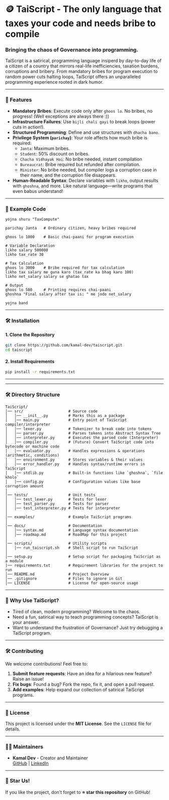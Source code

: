 # **🪙 TaiScript - The only language that taxes your code and needs bribe to compile**

### **Bringing the chaos of Governance into programming.**

TaiScript is a satirical, programming language insiperd by day-to-day life of a citizen of a country that mirrors real-life inefficiencies, taxation burdens, corruptions and bribery. From mandatory bribes for program execution to random power cuts halting loops, TaiScript offers an unparalleled programming experience rooted in dark humor.

---

### **🚀 Features**
- **Mandatory Bribes**: Execute code only after `ghoos lo`. No bribes, no progress! (Well exceptions are always there :))
- **Infrastructure Failures**: Use `bijli chali gayi` to break loops (power cuts in action!).
- **Structured Programming**: Define and use structures with `dhacha bano`.
- **Privilege System (`parichay`)**: Your role affects how much bribe is required:
  - `Janta`: Maximum bribes.
  - `Student`: 50% discount on bribes.
  - `Chacha Vidhayak Hai`: No bribe needed, instant compilation
  - `Bureaucrat`: Bribe required but refunded after compilation.
  - `Minister`: 	No bribe needed, but compiler logs a corruption case in their name, and the corruption file disappears.
- **Human-Readable Syntax**: Declare variables with `likho`, output results with `ghoshna`, and more. Like natural language—write programs that even babus understand!

---

### **📜 Example Code**
```plaintext
yojna shuru "TaxCompute"

parichay Janta   # Ordinary citizen, heavy bribes required

ghoos lo 1000    # Basic chai-paani for program execution

# Variable Declaration
likho salary 500000
likho tax_rate 30

# Tax Calculation
ghoos lo 3000    # Bribe required for tax calculation
likho tax salary me guna karo (tax_rate ka bhag karo 100)
likho net_salary salary se ghatao tax

# Output
ghoos lo 500     # Printing requires chai-paani
ghoshna "Final salary after tax is: " me jodo net_salary

yojna band
```

---

### **🛠️ Installation**

#### **1. Clone the Repository**
```bash
git clone https://github.com/kamal-dev/taiscript.git
cd taiscript
```

#### **2. Install Requirements**
```bash
pip install -r requirements.txt
```
---

---

### **🛠 Directory Structure**
```plaintext
TaiScript/
│── src/                    # Source code
│   │── __init__.py         # Marks this as a package
│   │── main.py             # Entry point of TaiScript compiler/interpreter
│   │── lexer.py            # Tokenizer to break code into tokens
│   │── parser.py           # Parses tokens into Abstract Syntax Tree
│   │── interpreter.py      # Executes the parsed code (Interpreter)
│   │── compiler.py         # (Future) Convert TaiScript code into bytecode or machine code
│   │── evaluator.py        # Handles expressions & operations (arithmetic, conditions)
│   │── environment.py      # Stores variables & their values
│   │── error_handler.py    # Handles syntax/runtime errors in TaiScript
│   │── stdlib.py           # Built-in functions like `ghoshna`, `file kholo`
│   │── config.py           # Configuration values like base corruption amount
│
│── tests/                  # Unit tests
│   │── test_lexer.py       # Tests for lexer
│   │── test_parser.py      # Tests for parser
│   │── test_interpreter.py # Tests for interpreter
│
│── examples/               # Example TaiScript programs
│
│── docs/                   # Documentation
│   │── syntax.md           # Language syntax documentation
│   │── roadmap.md          # RoadMap for this project
│
│── scripts/                # Utility scripts
│   │── run_taiscript.sh    # Shell script to run TaiScript
│
│── setup.py                # Setup script for packaging TaiScript as a module
|── requirements.txt        # Requirement libraries for the project to run
│── README.md               # Project Overview
│── .gitignore              # Files to ignore in Git
│── LICENSE                 # License for open-source usage
```

---

### **🤔 Why Use TaiScript?**
- Tired of clean, modern programming? Welcome to the chaos.
- Need a fun, satirical way to teach programming concepts? TaiScript is your answer.
- Want to understand the frustration of Governance? Just try debugging a TaiScript program.

---

### **🛠️ Contributing**
We welcome contributions! Feel free to:
1. **Submit feature requests**: Have an idea for a hilarious new feature? Raise an issue!
2. **Fix bugs**: Found a bug? Fork the repo, fix it, and open a pull request.
3. **Add examples**: Help expand our collection of satirical TaiScript programs.

---

### **📜 License**
This project is licensed under the **MIT License**. See the `LICENSE` file for details.

---

### **👨‍💻 Maintainers**
- **Kamal Dev** - Creator and Maintainer  
  [GitHub](https://github.com/kamal-dev) | [LinkedIn](https://linkedin.com/in/kamal-dev/)

---

### **🌟 Star Us!**
If you like the project, don’t forget to **⭐ star this repository** on GitHub!